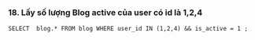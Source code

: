 ### 18. Lấy số lượng Blog active của user có id là 1,2,4
```mysql
SELECT  blog.* FROM blog WHERE user_id IN (1,2,4) && is_active = 1 ;
```
